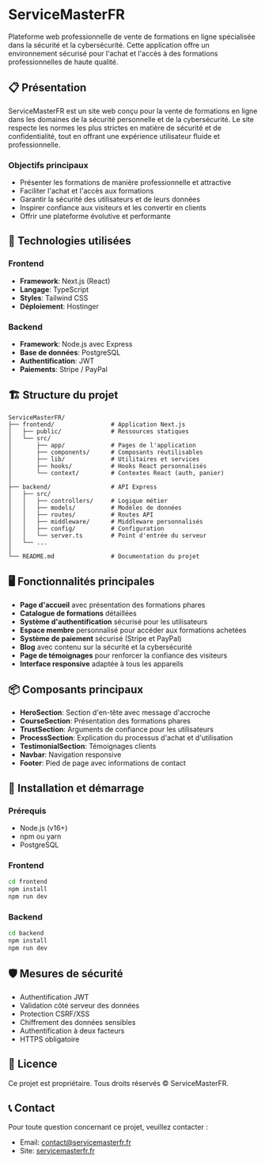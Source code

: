 # ServiceMasterFR

Plateforme web professionnelle de vente de formations en ligne spécialisée dans la sécurité et la cybersécurité. Cette application offre un environnement sécurisé pour l'achat et l'accès à des formations professionnelles de haute qualité.

## 📋 Présentation

ServiceMasterFR est un site web conçu pour la vente de formations en ligne dans les domaines de la sécurité personnelle et de la cybersécurité. Le site respecte les normes les plus strictes en matière de sécurité et de confidentialité, tout en offrant une expérience utilisateur fluide et professionnelle.

### Objectifs principaux

- Présenter les formations de manière professionnelle et attractive
- Faciliter l'achat et l'accès aux formations
- Garantir la sécurité des utilisateurs et de leurs données
- Inspirer confiance aux visiteurs et les convertir en clients
- Offrir une plateforme évolutive et performante

## 🚀 Technologies utilisées

### Frontend

- **Framework**: Next.js (React)
- **Langage**: TypeScript
- **Styles**: Tailwind CSS
- **Déploiement**: Hostinger

### Backend

- **Framework**: Node.js avec Express
- **Base de données**: PostgreSQL
- **Authentification**: JWT
- **Paiements**: Stripe / PayPal

## 🏗️ Structure du projet

```
ServiceMasterFR/
├── frontend/                # Application Next.js
│   ├── public/              # Ressources statiques
│   └── src/
│       ├── app/             # Pages de l'application
│       ├── components/      # Composants réutilisables
│       ├── lib/             # Utilitaires et services
│       ├── hooks/           # Hooks React personnalisés
│       └── context/         # Contextes React (auth, panier)
│
├── backend/                 # API Express
│   ├── src/
│   │   ├── controllers/     # Logique métier
│   │   ├── models/          # Modèles de données
│   │   ├── routes/          # Routes API
│   │   ├── middleware/      # Middleware personnalisés
│   │   ├── config/          # Configuration
│   │   └── server.ts        # Point d'entrée du serveur
│   └── ...
│
└── README.md                # Documentation du projet
```

## 🖥️ Fonctionnalités principales

- **Page d'accueil** avec présentation des formations phares
- **Catalogue de formations** détaillées
- **Système d'authentification** sécurisé pour les utilisateurs
- **Espace membre** personnalisé pour accéder aux formations achetées
- **Système de paiement** sécurisé (Stripe et PayPal)
- **Blog** avec contenu sur la sécurité et la cybersécurité
- **Page de témoignages** pour renforcer la confiance des visiteurs
- **Interface responsive** adaptée à tous les appareils

## 📦 Composants principaux

- **HeroSection**: Section d'en-tête avec message d'accroche
- **CourseSection**: Présentation des formations phares
- **TrustSection**: Arguments de confiance pour les utilisateurs
- **ProcessSection**: Explication du processus d'achat et d'utilisation
- **TestimonialSection**: Témoignages clients
- **Navbar**: Navigation responsive
- **Footer**: Pied de page avec informations de contact

## 🔧 Installation et démarrage

### Prérequis

- Node.js (v16+)
- npm ou yarn
- PostgreSQL

### Frontend

```bash
cd frontend
npm install
npm run dev
```

### Backend

```bash
cd backend
npm install
npm run dev
```

## 🛡️ Mesures de sécurité

- Authentification JWT
- Validation côté serveur des données
- Protection CSRF/XSS
- Chiffrement des données sensibles
- Authentification à deux facteurs
- HTTPS obligatoire

## 📄 Licence

Ce projet est propriétaire. Tous droits réservés © ServiceMasterFR.

## 📞 Contact

Pour toute question concernant ce projet, veuillez contacter :

- Email: contact@servicemasterfr.fr
- Site: [servicemasterfr.fr](https://servicemasterfr.fr)
